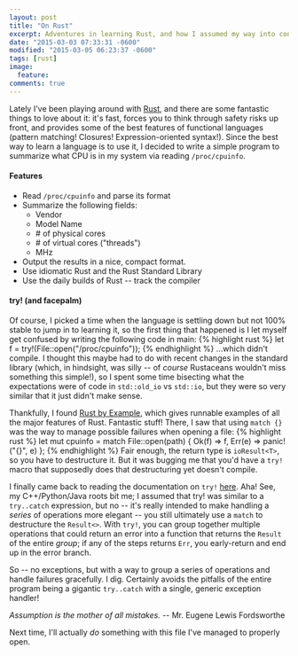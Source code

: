 ```yaml
---
layout: post
title: "On Rust"
excerpt: Adventures in learning Rust, and how I assumed my way into confusion.
date: "2015-03-03 07:33:31 -0600"
modified: "2015-03-05 06:23:37 -0600" 
tags: [rust]
image: 
  feature: 
comments: true
---
```

Lately I've been playing around with [Rust](http://rust-lang.org "Rust"), and there are some fantastic things to love about it: it's fast, forces you to think through safety risks up front, and provides some of the best features of functional languages (pattern matching! Closures! Expression-oriented syntax!). Since the best way to learn a language is to use it, I decided to write a simple program to summarize what CPU is in my system via reading `/proc/cpuinfo`.

#### Features

* Read `/proc/cpuinfo` and parse its format
* Summarize the following fields:
	* Vendor
	* Model Name
	* \# of physical cores
	* \# of virtual cores ("threads")
	* MHz
* Output the results in a nice, compact format.
* Use idiomatic Rust and the Rust Standard Library
* Use the daily builds of Rust -- track the compiler
 
#### try! (and facepalm)
Of course, I picked a time when the language is settling down but not 100% stable to jump in to learning it, so the first thing that happened is I let myself get confused by writing the following code in main:
{% highlight rust %}
let f = try!(File::open("/proc/cpuinfo"));
{% endhighlight %}
...which didn't compile. I thought this maybe had to do with recent changes in the standard library (which, in hindsight, was silly -- of *course* Rustaceans wouldn't miss something this simple!), so I spent some time bisecting what the expectations were of code in `std::old_io` vs `std::io`, but they were so very similar that it just didn't make sense.

Thankfully, I found [Rust by Example](http://rustbyexample.com "Rust By Example"), which gives runnable examples of all the major features of Rust. Fantastic stuff! There, I saw that using `match {}` was the way to manage possible failures when opening a file:
{% highlight rust %}
    let mut cpuinfo = match File::open(path) {
        Ok(f) => f,
        Err(e) => panic!("{}", e)
    };
{% endhighlight %}
Fair enough, the return type is `ioResult<T>`, so you have to destructure it. But it was bugging me that you'd have a `try!` macro that supposedly does that destructuring yet doesn't compile.

I finally came back to reading the documentation on `try!` [here](http://doc.rust-lang.org/std/old_io/#try! "Try"). Aha! See, my C++/Python/Java roots bit me; I assumed that try! was similar to a `try..catch` expression, but no -- it's really intended to make handling a *series* of operations more elegant -- you still ultimately use a `match` to destructure the `Result<>`. With `try!`, you can group together multiple operations that could return an error into a function that returns the `Result` of the entire *group*; if any of the steps returns `Err`, you early-return and end up in the error branch.

So -- no exceptions, but with a way to group a series of operations and handle failures gracefully. I dig. Certainly avoids the pitfalls of the entire program being a gigantic `try..catch` with a single, generic exception handler!

*Assumption is the mother of all mistakes.* -- Mr. Eugene Lewis Fordsworthe

Next time, I'll actually *do* something with this file I've managed to properly open.
